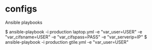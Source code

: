 configs
=======

Ansible playbooks

$ ansible-playbook -i production laptop.yml -e "var_user=USER" -e "var_cifsname=USER" -e "var_cifspass=PASS" -e "var_serverip=IP"
$ ansible-playbook -i production gtile.yml -e "var_user=USER"

